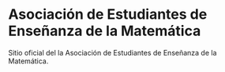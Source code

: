 # Asociación de Estudiantes de Enseñanza de la Matemática

Sitio oficial del la Asociación de Estudiantes de Enseñanza de la Matemática.

